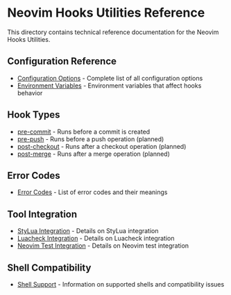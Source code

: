 
# Neovim Hooks Utilities Reference

This directory contains technical reference documentation for the Neovim Hooks Utilities.

## Configuration Reference

- [Configuration Options](configuration-options.md) - Complete list of all configuration options
- [Environment Variables](environment-variables.md) - Environment variables that affect hooks behavior

## Hook Types

- [pre-commit](hook-types.md#pre-commit) - Runs before a commit is created
- [pre-push](hook-types.md#pre-push) - Runs before a push operation (planned)
- [post-checkout](hook-types.md#post-checkout) - Runs after a checkout operation (planned)
- [post-merge](hook-types.md#post-merge) - Runs after a merge operation (planned)

## Error Codes

- [Error Codes](error-codes.md) - List of error codes and their meanings

## Tool Integration

- [StyLua Integration](stylua-integration.md) - Details on StyLua integration
- [Luacheck Integration](luacheck-integration.md) - Details on Luacheck integration
- [Neovim Test Integration](test-integration.md) - Details on Neovim test integration

## Shell Compatibility

- [Shell Support](shell-support.md) - Information on supported shells and compatibility issues


